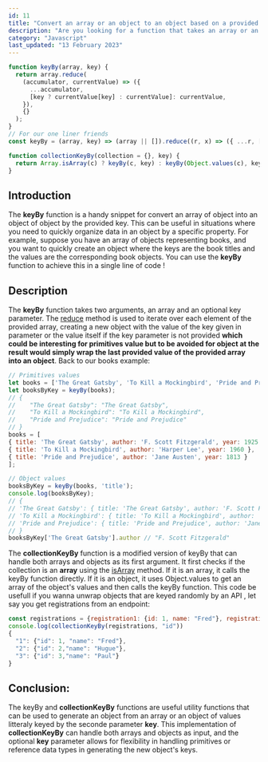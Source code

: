 ```yaml
---
id: 11
title: "Convert an array or an object to an object based on a provided key"
description: "Are you looking for a function that takes an array or an object and convert it to an object based on an optional key parameter. Step by and get this one liner, additionally, a modified version is provided that can handle both arrays and objects as input."
category: "Javascript"
last_updated: "13 February 2023"
---
```


```javascript
function keyBy(array, key) {
  return array.reduce(
    (accumulator, currentValue) => ({
      ...accumulator,
      [key ? currentValue[key] : currentValue]: currentValue,
    }),
    {}
  );
}
// For our one liner friends
const keyBy = (array, key) => (array || []).reduce((r, x) => ({ ...r, [key ? x[key] : x]: x }), {});

function collectionKeyBy(collection = {}, key) {
  return Array.isArray(c) ? keyBy(c, key) : keyBy(Object.values(c), key);
}
```

## Introduction
The **keyBy** function is a handy snippet for convert an array of object into an object of object by the provided key. This can be useful in situations where you need to quickly organize data in an object by a specific property. For example, suppose you have an array of objects representing books, and you want to quickly create an object where the keys are the book titles and the values are the corresponding book objects. You can use the **keyBy** function to achieve this in a single line of code !

## Description
The **keyBy** function takes two arguments, an array and an optional key parameter. The [reduce](https://developer.mozilla.org/en-US/docs/Web/JavaScript/Reference/Global_Objects/Array/Reduce) method is used to iterate over each element of the provided array, creating a new object with the value of the key given in parameter or the value itself if the key parameter is not provided **which could be interesting for primitives value but to be avoided for object at the result would simply wrap the last provided value of the provided array into an object**.
Back to our books example:

```javascript
// Primitives values
let books = ['The Great Gatsby', 'To Kill a Mockingbird', 'Pride and Prejudice']
let booksByKey = keyBy(books);
// {
//    "The Great Gatsby": "The Great Gatsby",
//    "To Kill a Mockingbird": "To Kill a Mockingbird",
//    "Pride and Prejudice": "Pride and Prejudice"
// }
books = [
{ title: 'The Great Gatsby', author: 'F. Scott Fitzgerald', year: 1925 },
{ title: 'To Kill a Mockingbird', author: 'Harper Lee', year: 1960 },
{ title: 'Pride and Prejudice', author: 'Jane Austen', year: 1813 }
];

// Object values
booksByKey = keyBy(books, 'title');
console.log(booksByKey);
// {
// 'The Great Gatsby': { title: 'The Great Gatsby', author: 'F. Scott Fitzgerald', year: 1925 },
// 'To Kill a Mockingbird': { title: 'To Kill a Mockingbird', author: 'Harper Lee', year: 1960 },
// 'Pride and Prejudice': { title: 'Pride and Prejudice', author: 'Jane Austen', year: 1813 }
// }
booksByKey['The Great Gatsby'].author // "F. Scott Fitzgerald"
```

The **collectionKeyBy** function is a modified version of keyBy that can handle both arrays and objects as its first argument. It first checks if the collection is an **array** using the [isArray](https://developer.mozilla.org/en-US/docs/Web/JavaScript/Reference/Global_Objects/Array/isArray) method. If it is an array, it calls the keyBy function directly. If it is an object, it uses Object.values to get an array of the object's values and then calls the keyBy function. This code be usefull if you wanna unwrap objects that are keyed randomly by an API , let say you get registrations from an endpoint:

```javascript
const registrations = {registration1: {id: 1, name: "Fred"}, registration2: {id: 2, name: "Hugue"}, registration3: {id: 3, name: "Paul"}}
console.log(collectionKeyBy(registrations, "id"))
{
  "1": {"id": 1, "name": "Fred"},
  "2": {"id": 2,"name": "Hugue"},
  "3": {"id": 3,"name": "Paul"}
}
```

## Conclusion:
The keyBy and **collectionKeyBy** functions are useful utility functions that can be used to generate an object from an array or an object of values litteraly keyed by the seconde parameter **key**. This implementation of **collectionKeyBy** can handle both arrays and objects as input, and the optional **key** parameter allows for flexibility in handling primitives or reference data types in generating the new object's keys.

